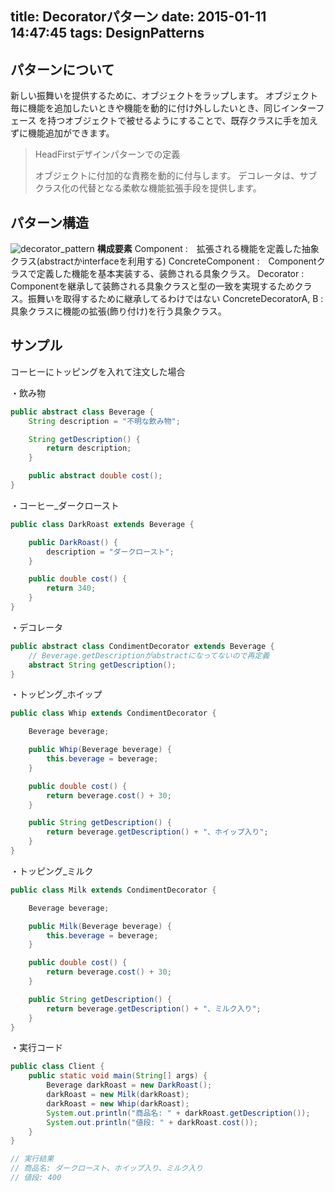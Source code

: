 title: Decoratorパターン
date: 2015-01-11 14:47:45
tags: DesignPatterns
---

## パターンについて
新しい振舞いを提供するために、オブジェクトをラップします。
オブジェクト毎に機能を追加したいときや機能を動的に付け外ししたいとき、同じインターフェース
を持つオブジェクトで被せるようにすることで、既存クラスに手を加えずに機能追加ができます。

>HeadFirstデザインパターンでの定義
>
>オブジェクトに付加的な責務を動的に付与します。
>デコレータは、サブクラス化の代替となる柔軟な機能拡張手段を提供します。


## パターン構造
![decorator_pattern](/image/DesignPattern/decorator.jpg)
**構成要素**
Component :　拡張される機能を定義した抽象クラス(abstractかinterfaceを利用する)
ConcreteComponent :　Componentクラスで定義した機能を基本実装する、装飾される具象クラス。
Decorator :　Componentを継承して装飾される具象クラスと型の一致を実現するためクラス。振舞いを取得するために継承してるわけではない
ConcreteDecoratorA, B :　具象クラスに機能の拡張(飾り付け)を行う具象クラス。


## サンプル
コーヒーにトッピングを入れて注文した場合

・飲み物
``` java
public abstract class Beverage {
	String description = "不明な飲み物";

	String getDescription() {
		return description;
	}

	public abstract double cost();
}
```

・コーヒー_ダークロースト
``` java
public class DarkRoast extends Beverage {

	public DarkRoast() {
		description = "ダークロースト";
	}

	public double cost() {
		return 340;
    }
}
```

・デコレータ
``` java
public abstract class CondimentDecorator extends Beverage {
	// Beverage.getDescriptionがabstractになってないので再定義
	abstract String getDescription();
}
```

・トッピング_ホイップ
``` java
public class Whip extends CondimentDecorator {

	Beverage beverage;

	public Whip(Beverage beverage) {
		this.beverage = beverage;
	}

	public double cost() {
		return beverage.cost() + 30;
	}

	public String getDescription() {
		return beverage.getDescription() + "、ホイップ入り";
    }
}
```

・トッピング_ミルク
``` java
public class Milk extends CondimentDecorator {

	Beverage beverage;

	public Milk(Beverage beverage) {
		this.beverage = beverage;
	}

	public double cost() {
		return beverage.cost() + 30;
	}

	public String getDescription() {
		return beverage.getDescription() + "、ミルク入り";
    }
}
```

・実行コード
``` java
public class Client {
	public static void main(String[] args) {
		Beverage darkRoast = new DarkRoast();
		darkRoast = new Milk(darkRoast);
		darkRoast = new Whip(darkRoast);
		System.out.println("商品名: " + darkRoast.getDescription());
		System.out.println("値段: " + darkRoast.cost());
    }
}

// 実行結果
// 商品名: ダークロースト、ホイップ入り、ミルク入り
// 値段: 400
```
